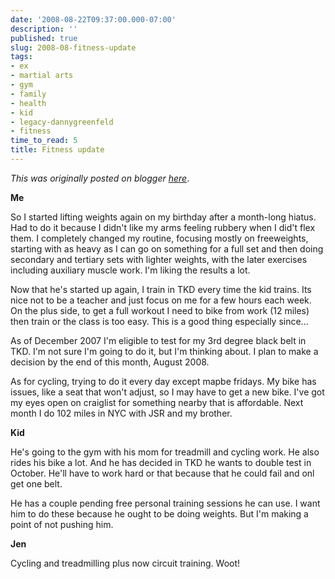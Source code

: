 ```yaml
---
date: '2008-08-22T09:37:00.000-07:00'
description: ''
published: true
slug: 2008-08-fitness-update
tags:
- ex
- martial arts
- gym
- family
- health
- kid
- legacy-dannygreenfeld
- fitness
time_to_read: 5
title: Fitness update
---
```


*This was originally posted on blogger [here](https://dannygreenfeld.blogspot.com/2008/08/fitness-update.html)*.

<span style="font-weight: bold;">Me</span>

So I started lifting weights again on my birthday after a month-long hiatus.  Had to do it because I didn't like my arms feeling rubbery when I did't flex them.  I completely changed my routine, focusing mostly on freeweights, starting with as heavy as I can go on something for a full set and then doing secondary and tertiary sets with lighter weights, with the later exercises including auxiliary muscle work.  I'm liking the results a lot.

Now that he's started up again, I train in TKD every time the kid trains.  Its nice not to be a teacher and just focus on me for a few hours each week.  On the plus side, to get a full workout I need to bike from work (12 miles) then train or the class is too easy.  This is a good thing especially since...

As of December 2007 I'm eligible to test for my 3rd degree black belt in TKD.  I'm not sure I'm going to do it, but I'm thinking about.  I plan to make a decision by the end of this month, August 2008.

As for cycling, trying to do it every day except mapbe fridays.  My bike has issues, like a seat that won't adjust, so I may have to get a new bike.  I've got my eyes open on craiglist for something nearby that is affordable.  Next month I do 102 miles in NYC with JSR and my brother.

<span style="font-weight: bold;">Kid</span>

He's going to the gym with his mom for treadmill and cycling work.  He also rides his bike a lot.  And he has decided in TKD he wants to double test in October.  He'll have to work hard or that because that he could fail and onl get one belt.

He has a couple pending free personal training sessions he can use.  I want him to do these because he ought to be doing weights.  But I'm making a point of not pushing him.

<span style="font-weight: bold;">Jen</span>

Cycling and treadmilling plus now circuit training.  Woot!
